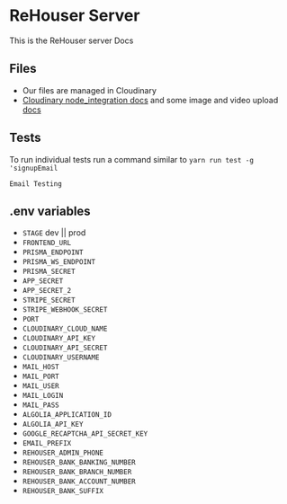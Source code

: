 # ReHouser Server

This is the ReHouser server Docs

## Files

- Our files are managed in Cloudinary
- [Cloudinary node_integration docs](https://cloudinary.com/documentation/node_integration) and some image and video upload [docs](https://cloudinary.com/documentation/node_image_and_video_upload)

## Tests

To run individual tests run a command similar to `yarn run test -g 'signupEmail`

`Email Testing`

## .env variables

- `STAGE` dev || prod
- `FRONTEND_URL`
- `PRISMA_ENDPOINT`
- `PRISMA_WS_ENDPOINT`
- `PRISMA_SECRET`
- `APP_SECRET`
- `APP_SECRET_2`
- `STRIPE_SECRET`
- `STRIPE_WEBHOOK_SECRET`
- `PORT`
- `CLOUDINARY_CLOUD_NAME`
- `CLOUDINARY_API_KEY`
- `CLOUDINARY_API_SECRET`
- `CLOUDINARY_USERNAME`
- `MAIL_HOST`
- `MAIL_PORT`
- `MAIL_USER`
- `MAIL_LOGIN`
- `MAIL_PASS`
- `ALGOLIA_APPLICATION_ID`
- `ALGOLIA_API_KEY`
- `GOOGLE_RECAPTCHA_API_SECRET_KEY`
- `EMAIL_PREFIX`
- `REHOUSER_ADMIN_PHONE`
- `REHOUSER_BANK_BANKING_NUMBER`
- `REHOUSER_BANK_BRANCH_NUMBER`
- `REHOUSER_BANK_ACCOUNT_NUMBER`
- `REHOUSER_BANK_SUFFIX`
